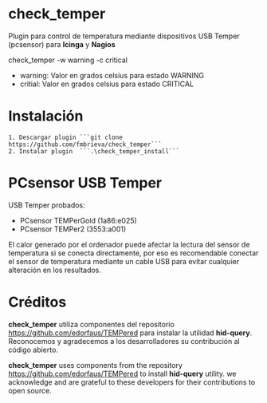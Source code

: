 # check_temper
Plugin para control de temperatura mediante dispositivos USB Temper (pcsensor) para **Icinga** y **Nagios**

check_temper -w warning -c critical

- warning: Valor en grados celsius para estado WARNING
- critial: Valor en grados celsius para estado CRITICAL

# Instalación

    1. Descargar plugin ```git clone https://github.com/fmbrieva/check_temper```
    2. Instalar plugin  ```.\check_temper_install```

# PCsensor USB Temper 
USB Temper probados:
- PCsensor TEMPerGold (1a86:e025)
- PCsensor TEMPer2 (3553:a001)

El calor generado por el ordenador puede afectar la lectura del sensor de temperatura si se conecta directamente, por eso es recomendable conectar el sensor de temperatura mediante un cable USB para evitar cualquier alteración en los resultados.

# Créditos
**check_temper** utiliza componentes del repositorio https://github.com/edorfaus/TEMPered para instalar la utilidad **hid-query**. Reconocemos y agradecemos a los desarrolladores su contribución al código abierto.

**check_temper** uses components from the repository https://github.com/edorfaus/TEMPered to install **hid-query** utility. we acknowledge and are grateful to these developers for their contributions to open source.

